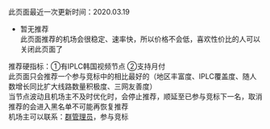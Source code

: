 此页面最近一次更新时间：2020.03.19                     
* 暂无推荐                 
此页面推荐的机场会很稳定、速率快，所以价格不会低，喜欢性价比的人可以关闭此页面了                       

推荐硬指标：①有IPLC韩国视频节点 ②支持月付                 
此页面只会推荐一个参与竞标中的相比最好的（地区丰富度、IPLC覆盖度、随人数增长同比扩大线路数量积极度、三网友善度）              
当节点波动且机场主不及时优化时，会停止推荐，顺延至已参与竞标下一名，取消推荐的会进入黑名单不可能再恢复推荐               
机场主可以联系：[群管理员](https://t.me/wefuxkgfw)，参与竞标                  
